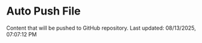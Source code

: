 # Auto Push File

Content that will be pushed to GitHub repository.
Last updated: 08/13/2025, 07:07:12 PM